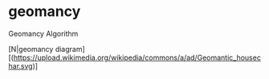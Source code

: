 # geomancy
Geomancy Algorithm

[N|geomancy diagram][(https://upload.wikimedia.org/wikipedia/commons/a/ad/Geomantic_housechar.svg)]
